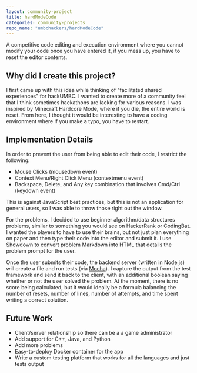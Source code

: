 ```yaml
---
layout: community-project
title: hardModeCode
categories: community-projects
repo_name: "umbchackers/hardModeCode"
---
```


A competitive code editing and execution environment where you cannot modify your code once you have entered it, if you mess up, you have to reset the editor contents.

## Why did I create this project?
I first came up with this idea while thinking of "facilitated shared experiences" for hackUMBC. I wanted to create more of a community feel that I think sometimes hackathons are lacking for various reasons. I was inspired by Minecraft Hardcore Mode, where if you die, the entire world is reset. From here, I thought it would be interesting to have a coding environment where if you make a typo, you have to restart.

## Implementation Details
In order to prevent the user from being able to edit their code, I restrict the following:  
* Mouse Clicks (mousedown event)
* Context Menu/Right Click Menu (contextmenu event)
* Backspace, Delete, and Any key combination that involves Cmd/Ctrl (keydown event)

This is against JavaScript best practices, but this is not an application for general users, so I was able to throw those right out the window.

For the problems, I decided to use beginner algorithm/data structures problems, similar to something you would see on HackerRank or CodingBat. I wanted the players to have to use their brains, but not just plan everything on paper and then type their code into the editor and submit it. I use Showdown to convert problem Markdown into HTML that details the problem prompt for the user.

Once the user submits their code, the backend server (written in Node.js) will create a file and run tests (via [Mocha](https://mochajs.org/)). I capture the output from the test framework and send it back to the client, with an additional boolean saying whether or not the user solved the problem. At the moment, there is no score being calculated, but it would ideally be a formula balancing the number of resets, number of lines, number of attempts, and time spent writing a correct solution.

## Future Work
* Client/server relationship so there can be a a game administrator
* Add support for C++, Java, and Python
* Add more problems
* Easy-to-deploy Docker container for the app
* Write a custom testing platform that works for all the languages and just tests output